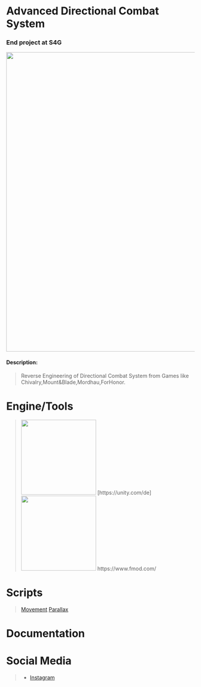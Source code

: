 # Advanced Directional Combat System
### End project at S4G

<img src="https://user-images.githubusercontent.com/73071252/156388523-696e8eb1-4d39-44d2-9b8b-2bd6b325fe64.png" width="800" />

#### Description:
> Reverse Engineering of Directional Combat System from Games like Chivalry,Mount&Blade,Mordhau,ForHonor.                

# Engine/Tools
> <img src="https://user-images.githubusercontent.com/73071252/156392267-4f301341-f902-49d8-bbc3-023aad8ab843.jpg" width="200" /> 
> [https://unity.com/de]
> <img src="https://user-images.githubusercontent.com/73071252/156392275-213df1b3-2266-41a0-8619-410a282f1799.png" width="200" />
> https://www.fmod.com/

# Scripts
> [Movement](https://github.com/geroj12/Moku/blob/53153e46e20fd378137e229a25994a0f2aa12d07/S4GDrittsemesterProjektGROK/Assets/Scripts/Player/PlayerMovement.cs)
> [Parallax](https://github.com/geroj12/Moku/blob/c1ee2bce1ece64ebca26e8a5c18117e90407e43c/S4GDrittsemesterProjektGROK/Assets/ParallaxLayer.cs)

# Documentation


# Social Media
> - [Instagram](https://www.instagram.com/geroj24/)

